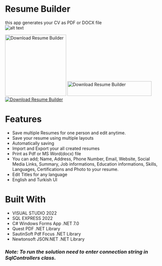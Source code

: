 # Resume Builder
this app generates your CV as PDF or DOCX file <br>
![alt text](https://repository-images.githubusercontent.com/576042902/37e60d01-004b-4d49-89be-d1189cf4b9c1)

<a href="https://sourceforge.net/p/resumebuilder/"><img alt="Download Resume Builder" src="https://sourceforge.net/sflogo.php?type=18&group_id=3591689" width=200></a>     <a href="https://sourceforge.net/projects/resumebuilder/files/latest/download"><img alt="Download Resume Builder" src="https://a.fsdn.com/con/app/sf-download-button" width=276 height=48 srcset="https://a.fsdn.com/con/app/sf-download-button?button_size=2x 2x"></a>   <a href="https://sourceforge.net/projects/resumebuilder/files/latest/download"><img alt="Download Resume Builder" src="https://img.shields.io/sourceforge/dt/resumebuilder.svg" ></a>
<h1>Features</h1>
<ul>
  <li>Save multiple Resumes for one person and edit anytime.</li>
  <li>Save your resume using multiple layouts</li>
  <li>Automatically saving</li>
  <li>Import and Export your all created resumes</li>
  <li>Print as Pdf or MS Word(docx) file</li>
  <li>You can add; Name, Address, Phone Number, Email, Website, Social Media Links, Summary, Job informations, Education informations, Skills, Languages, Certifications and Photo to your resume.</li>
  <li>Edit Titles for any language</li>
  <li>English and Turkish UI</li>
</ul>

<h1>Built With</h1>
<ul>
  <li>VISUAL STUDIO 2022</li>
  <li>SQL EXPRESS 2022</li>
  <li>C# Windows Forms App .NET 7.0</li>
  <li>Quest PDF .NET Library</i>   
  <li>SautinSoft Pdf Focus .NET Library</i>
  <li>Newtonsoft JSON.NET .NET Library</i>
</ul>

<h3><i>Note: To run the solution need to enter connection string in SqlControllers class.</i></h3>
